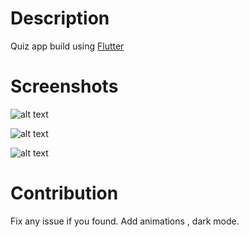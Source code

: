 # Description
Quiz app build using [Flutter](https://flutter.dev/)

# Screenshots
![alt text](https://i.ibb.co/mFD5qZk/screenshot.png)


![alt text](https://i.ibb.co/r0qK6jT/screenshot.png)


![alt text](https://i.ibb.co/F6VjHdx/screenshot.png)

# Contribution

Fix any issue if you found.
Add animations , dark mode.


